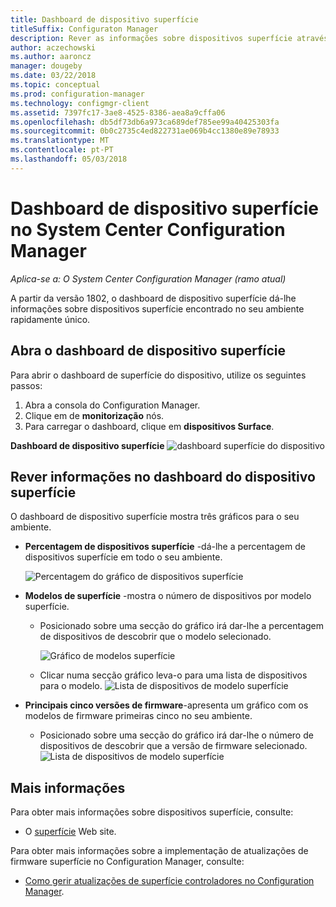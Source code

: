 ```yaml
---
title: Dashboard de dispositivo superfície
titleSuffix: Configuraton Manager
description: Rever as informações sobre dispositivos superfície através do dashboard.
author: aczechowski
ms.author: aaroncz
manager: dougeby
ms.date: 03/22/2018
ms.topic: conceptual
ms.prod: configuration-manager
ms.technology: configmgr-client
ms.assetid: 7397fc17-3ae8-4525-8386-aea8a9cffa06
ms.openlocfilehash: db5df73db6a973ca689def785ee99a40425303fa
ms.sourcegitcommit: 0b0c2735c4ed822731ae069b4cc1380e89e78933
ms.translationtype: MT
ms.contentlocale: pt-PT
ms.lasthandoff: 05/03/2018
---
```

# <a name="surface-device-dashboard-in-system-center-configuration-manager"></a>Dashboard de dispositivo superfície no System Center Configuration Manager

*Aplica-se a: O System Center Configuration Manager (ramo atual)*

A partir da versão 1802, o dashboard de dispositivo superfície dá-lhe informações sobre dispositivos superfície encontrado no seu ambiente rapidamente único. <!--1355788-->

## <a name="open-the-surface-device-dashboard"></a>Abra o dashboard de dispositivo superfície

Para abrir o dashboard de superfície do dispositivo, utilize os seguintes passos: 

1. Abra a consola do Configuration Manager. 
2. Clique em de **monitorização** nós. 
3. Para carregar o dashboard, clique em **dispositivos Surface**.

**Dashboard de dispositivo superfície**
![dashboard superfície do dispositivo](media\Surface-device-dashboard.PNG)



## <a name="reviewing-information-in-the-surface-device-dashboard"></a>Rever informações no dashboard do dispositivo superfície

O dashboard de dispositivo superfície mostra três gráficos para o seu ambiente. 

- **Percentagem de dispositivos superfície** -dá-lhe a percentagem de dispositivos superfície em todo o seu ambiente.

    ![Percentagem do gráfico de dispositivos superfície](media\Percent-Surface-Devices.PNG)
- **Modelos de superfície** -mostra o número de dispositivos por modelo superfície. 
    - Posicionado sobre uma secção do gráfico irá dar-lhe a percentagem de dispositivos de descobrir que o modelo selecionado. 

         ![Gráfico de modelos superfície](media\Surface-Models-Hover.PNG)
    - Clicar numa secção gráfico leva-o para uma lista de dispositivos para o modelo. 
        ![Lista de dispositivos de modelo superfície](media\Surface-Model-Device-List.PNG)

- **Principais cinco versões de firmware**-apresenta um gráfico com os modelos de firmware primeiras cinco no seu ambiente. 
    - Posicionado sobre uma secção do gráfico irá dar-lhe o número de dispositivos de descobrir que a versão de firmware selecionado. 
       ![Lista de dispositivos de modelo superfície](media\Surface-Firmware-Hover.PNG)


## <a name="more-information"></a>Mais informações

Para obter mais informações sobre dispositivos superfície, consulte:
 - O [superfície]( https://go.microsoft.com/fwlink/?linkid=861998) Web site.
    
Para obter mais informações sobre a implementação de atualizações de firmware superfície no Configuration Manager, consulte:
 - [Como gerir atualizações de superfície controladores no Configuration Manager]( https://support.microsoft.com/help/4098906).




